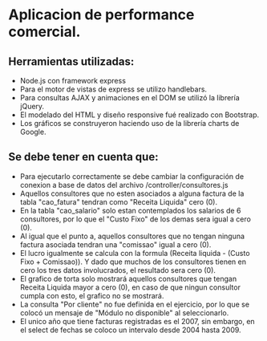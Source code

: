 # Aplicacion de performance comercial.

## Herramientas utilizadas:
- Node.js con framework express
- Para el motor de vistas de express se utilizo handlebars.
- Para consultas AJAX y animaciones en el DOM se utilizó la librería jQuery.
- El modelado del HTML y diseño responsive fué realizado con Bootstrap.
- Los gráficos se construyeron haciendo uso de la librería charts de Google.


## Se debe tener en cuenta que:
- Para ejecutarlo correctamente se debe cambiar la configuración de conexion a base de datos del archivo /controller/consultores.js
- Aquellos consultores que no esten asociados a alguna factura de la tabla "cao_fatura" tendran como "Receita Liquida" cero (0).
- En la tabla "cao_salario" solo estan contemplados los salarios de 6 consultores, por lo que el "Custo Fixo" de los demas sera igual a cero (0).
- Al igual que el punto a, aquellos consultores que no tengan ninguna factura asociada tendran una "comissao" igual a cero (0).
- El lucro igualmente se calcula con la formula (Receita liquida - (Custo Fixo + Comissao)). Y dado que muchos de los consultores tienen en cero los tres datos involucrados, el resultado sera cero (0).
- El grafico de torta solo mostrará aquellos consultores que tengan Receita Liquida mayor a cero (0), en caso de que ningun consultor cumpla con esto, el grafico no se mostrará.
- La consulta "Por cliente" no fue definida en el ejercicio, por lo que se colocó un mensaje de "Módulo no disponible" al seleccionarlo.
- El unico año que tiene facturas registradas es el 2007, sin embargo, en el select de fechas se coloco un intervalo desde 2004 hasta 2009.
